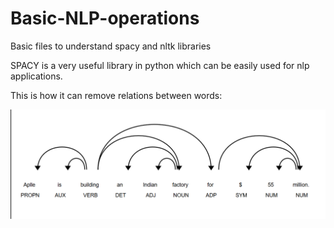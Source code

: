 # Basic-NLP-operations
Basic files to understand spacy and nltk libraries

SPACY is a very useful library in python which can be easily used for nlp applications.

This is how it can remove relations between words:

![](spacy1.png)
